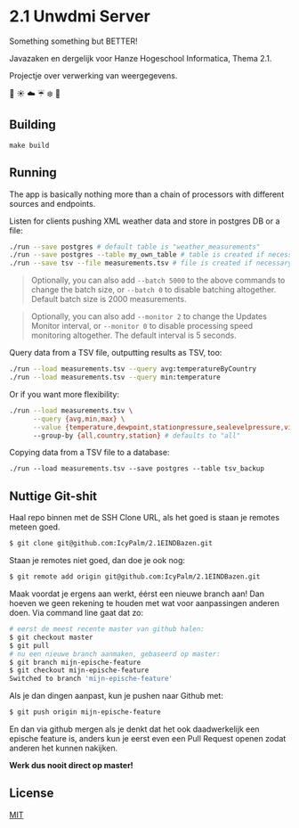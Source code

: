 # 2.1 Unwdmi Server
Something something but BETTER!

Javazaken en dergelijk voor Hanze Hogeschool Informatica, Thema 2.1.

Projectje over verwerking van weergegevens.

:rainbow: :sunny: :cloud: :umbrella: :snowflake: :rainbow:

## Building

```
make build
```

## Running

The app is basically nothing more than a chain of processors with different
sources and endpoints.

Listen for clients pushing XML weather data and store in postgres DB or a file:

```bash
./run --save postgres # default table is "weather_measurements"
./run --save postgres --table my_own_table # table is created if necessary
./run --save tsv --file measurements.tsv # file is created if necessary
```

> Optionally, you can also add `--batch 5000` to the above commands to change
  the batch size, or `--batch 0` to disable batching altogether. Default batch
  size is 2000 measurements.

> Optionally, you can also add `--monitor 2` to change the Updates Monitor
  interval, or `--monitor 0` to disable processing speed monitoring altogether.
  The default interval is 5 seconds.

Query data from a TSV file, outputting results as TSV, too:

```bash
./run --load measurements.tsv --query avg:temperatureByCountry
./run --load measurements.tsv --query min:temperature
```

Or if you want more flexibility:

```bash
./run --load measurements.tsv \
      --query {avg,min,max} \
      --value {temperature,dewpoint,stationpressure,sealevelpressure,visibility,windspeed,precipitation,snowdepth,cloudcover,winddirection} \ # defaults to "temperature"
      --group-by {all,country,station} # defaults to "all"
```

Copying data from a TSV file to a database:

```
./run --load measurements.tsv --save postgres --table tsv_backup
```

## Nuttige Git-shit

Haal repo binnen met de SSH Clone URL, als het goed is staan je remotes meteen
goed.

```bash
$ git clone git@github.com:IcyPalm/2.1EINDBazen.git
```

Staan je remotes niet goed, dan doe je ook nog:

```bash
$ git remote add origin git@github.com:IcyPalm/2.1EINDBazen.git
```

Maak voordat je ergens aan werkt, éérst een nieuwe branch aan! Dan hoeven we
geen rekening te houden met wat voor aanpassingen anderen doen. Via command line
gaat dat zo:

```bash
# eerst de meest recente master van github halen:
$ git checkout master
$ git pull
# nu een nieuwe branch aanmaken, gebaseerd op master:
$ git branch mijn-epische-feature
$ git checkout mijn-epische-feature
Switched to branch 'mijn-epische-feature'
```

Als je dan dingen aanpast, kun je pushen naar Github met:

```bash
$ git push origin mijn-epische-feature
```

En dan via github mergen als je denkt dat het ook daadwerkelijk een epische
feature is, anders kun je eerst even een Pull Request openen zodat anderen het
kunnen nakijken.


**Werk dus nooit direct op master!**

## License

[MIT](./LICENSE)
